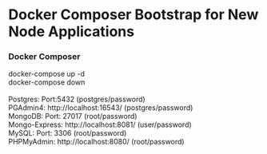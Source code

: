 # Docker Composer Bootstrap for New Node Applications

<h3>Docker Composer</h3>
<span>docker-compose up -d</span>
<br>
<span>docker-compose down</span>
<br>
<br>
Postgres: Port:5432 (postgres/password)
<br>
PGAdmin4: http://localhost:16543/ (postgres/password)
<br>
MongoDB: Port: 27017 (root/password)
<br>
Mongo-Express: http://localhost:8081/ (user/password)
<br>
MySQL: Port: 3306 (root/password)
<br>
PHPMyAdmin: http://localhost:8080/ (root/password)

